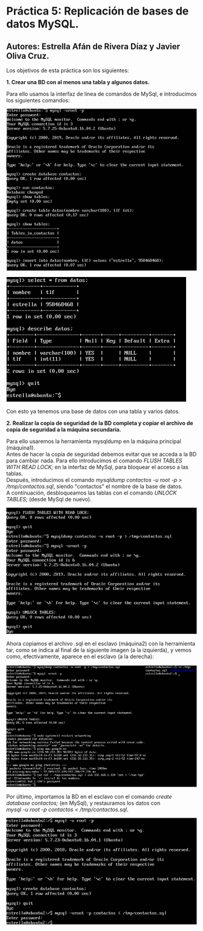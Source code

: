 # Práctica 5: Replicación de bases de datos MySQL.
## Autores: Estrella Afán de Rivera Díaz y Javier Oliva Cruz.


Los objetivos de esta práctica son los siguientes: 

**1. Crear una BD con al menos una tabla y algunos datos.**

Para ello usamos la interfaz de línea de comandos de MySql, e introducimos los siguientes comandos:

![img](https://github.com/estrella415/SWAP/blob/master/Practica5/1.png)

![img](https://github.com/estrella415/SWAP/blob/master/Practica5/2.png)

Con esto ya tenemos una base de datos con una tabla y varios datos.

**2. Realizar la copia de seguridad de la BD completa y copiar el archivo de copia de seguridad a la máquina secundaria.**

Para ello  usaremos la herramienta mysqldump en la máquina principal (máquina1).  
Antes de hacer la copia de seguridad debemos evitar que se acceda a la BD para cambiar nada. Para ello introducimos el comando 
*FLUSH TABLES WITH READ LOCK;* en la interfaz de MySql, para bloquear el acceso a las tablas.   
Después, introducimos el comando *mysqldump contactos -u root -p > /tmp/contactos.sql*, siendo "contactos" el nombre de la base de datos.  
A continuación, desbloqueamos las tablas con el comando *UNLOCK TABLES;* (desde MySql de nuevo).

![img](https://github.com/estrella415/SWAP/blob/master/Practica5/3.png)


Ahora copiamos el archivo .sql en el esclavo (máquina2) con la herramienta tar, como se indica al final de la siguiente imagen (a la izquierda), 
y vemos como, efectivamente, aparece en el esclavo (a la derecha):

![img](https://github.com/estrella415/SWAP/blob/master/Practica5/4.png)

Por último, importamos la BD en el esclavo con el comando *create database contactos;* (en MySql), y restauramos los datos con  
*mysql -u root -p contactos < /tmp/contactos.sql*.

![img](https://github.com/estrella415/SWAP/blob/master/Practica5/5.png)
